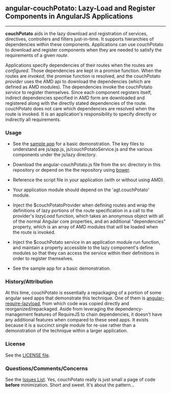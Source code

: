 ## angular-couchPotato: Lazy-Load and Register Components in AngularJS Applications

---
**couchPotato** aids in the lazy download and registration of services, directives, controllers and filters just-in-time.  It supports hierarchies of dependencies within these components.  Applications can use couchPotato to download and register components when they are needed to satisfy the requirements of a given *route*.

Applications specify dependencies of their routes when the routes are *configured*.  Those dependencies are kept in a promise function.  When the routes are *invoked*, the promise function is resolved, and the couchPotato *provider* uses the AMD api to download the dependencies (which are defined as AMD modules).  The dependencies invoke the couchPotato *service* to register themselves.  Since each component registers itself, indirect dependencies specified in AMD form are downloaded and registered along with the directly stated dependencies of the route.  couchPotato does not care which dependencies are resolved when the
route is invoked.  It is an application's responsibility to specify directly or indirectly all requirements.

### Usage

* See the [sample app](https://github.com/afterglowtech/angular-couchPotato/tree/master/sample) for a basic demonstration.  The key files to understand are js/app.js, js/couchPotatoService.js and the various components under the js/lazy directory.

* Download the angular-couchPotato.js file from the src directory in this repository or depend on the the repository using [bower](https://github.com/bower/bower).

* Reference the script file in your application (with or without using AMD).

* Your application module should depend on the 'agt.couchPotato' module.

* Inject the $couchPotatoProvider when defining routes and wrap the definitions of lazy portions of the route specification in a call to the provider's *lazyLoad* function, which takes an anonymous object with all of the normal Angular core properties, and an additional "dependencies" property, which is an array of AMD modules that will be loaded when the route is invoked.

* Inject the $couchPotato service in an application module run function, and maintain a property accessible to the lazy component's define modules so that they can access the service within their definitions in order to register themselves.

* See the sample app for a basic demonstration.

### History/Attribution

At this time, couchPotato is essentially a repackaging of a portion of some angular seed apps that demonstrate this technique.  One of them is [angular-require-lazyload](https://github.com/szhanginrhythm/angular-require-lazyload), from which code was copied directly and reorganized/repackaged.  Aside from leveraging the dependency-management features of RequireJS to chain dependencies, it doesn't have any additional features when compared to these seed apps.  It exists because it is a succinct single module for re-use rather than a demonstration of the technique within a larger application.

### License

See the [LICENSE file](https://github.com/afterglowtech/angular-couchPotato/blob/master/LICENSE).

### Questions/Comments/Concerns

See the [Issues List](https://github.com/afterglowtech/angular-couchPotato/issues).  Yes, couchPotato really is just small a page of code **before** minimization.  Short and sweet.  It's about the pattern...
